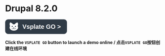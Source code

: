 # Drupal 8.2.0

<a href="https://www.vsplate.com/?docker-compose=https://github.com/vsplate/dcenvs/drupal/8.2.0"><img alt="VSPLATE GO" src="https://raw.githubusercontent.com/vsplate/images/master/vsgo_btn.png" width="200px"></a>

**Click the `VSPLATE GO` button to launch a demo online / 点击`VSPLATE GO`按钮创建在线环境**